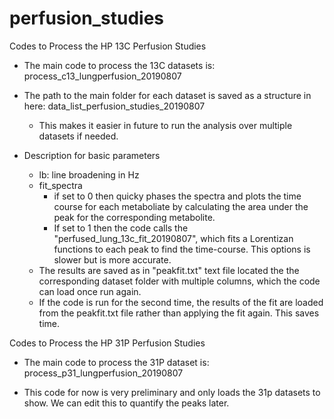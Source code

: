 # perfusion_studies
Codes to Process the HP 13C Perfusion Studies

* The main code to process the 13C datasets is: process_c13_lungperfusion_20190807

* The path to the main folder for each dataset is saved as a structure in here: data_list_perfusion_studies_20190807
  * This makes it easier in future to run the analysis over multiple datasets if needed.
* Description for basic parameters
  * lb: line broadening in Hz
  * fit_spectra
    * if set to 0 then quicky phases the spectra and plots the time course for each metaboliate by calculating the area under the peak for the corresponding metabolite. 
    * If set to 1 then the code calls the "perfused_lung_13c_fit_20190807", which fits a Lorentizan functions to each peak to find the time-course. This options is slower but is more accurate. 
  * The results are saved as in "peakfit.txt" text file located the the corresponding dataset folder with multiple columns, which the code can load once run again. 
  * If the code is run for the second time, the results of the fit are loaded from the peakfit.txt file rather than applying the fit again. This saves time.
  

Codes to Process the HP 31P Perfusion Studies

* The main code to process the 31P dataset is: process_p31_lungperfusion_20190807

* This code for now is very preliminary and only loads the 31p datasets to show. We can edit this to quantify the peaks later.


